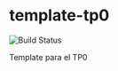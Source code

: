 # template-tp0
![Build Status](https://travis-ci.org/horacioMartinez/template-tp0.svg?branch=master) 

Template para el TP0
